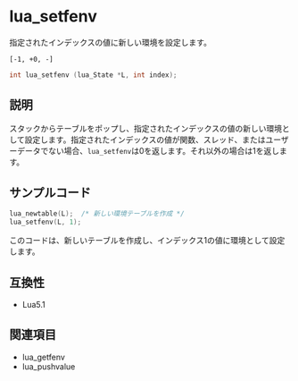 # lua_setfenv

指定されたインデックスの値に新しい環境を設定します。

`[-1, +0, -]`

```c
int lua_setfenv (lua_State *L, int index);
```

## 説明

スタックからテーブルをポップし、指定されたインデックスの値の新しい環境として設定します。指定されたインデックスの値が関数、スレッド、またはユーザーデータでない場合、`lua_setfenv`は0を返します。それ以外の場合は1を返します。

## サンプルコード

```c
lua_newtable(L);  /* 新しい環境テーブルを作成 */
lua_setfenv(L, 1);
```

このコードは、新しいテーブルを作成し、インデックス1の値に環境として設定します。

## 互換性

- Lua5.1

## 関連項目

- lua_getfenv
- lua_pushvalue